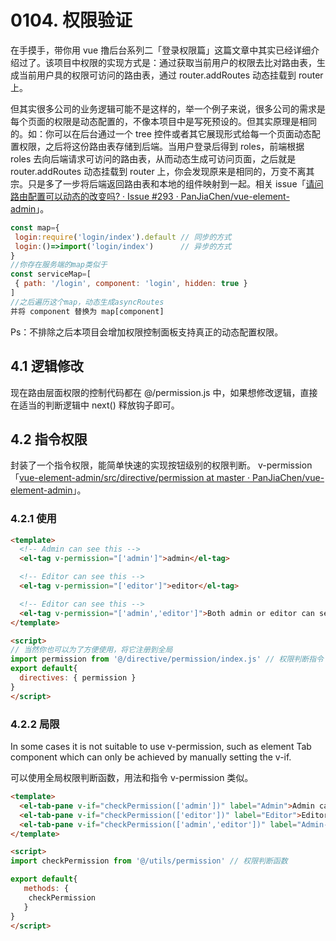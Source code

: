# 0104. 权限验证

在手摸手，带你用 vue 撸后台系列二「登录权限篇」这篇文章中其实已经详细介绍过了。该项目中权限的实现方式是：通过获取当前用户的权限去比对路由表，生成当前用户具的权限可访问的路由表，通过 router.addRoutes 动态挂载到 router 上。

但其实很多公司的业务逻辑可能不是这样的，举一个例子来说，很多公司的需求是每个页面的权限是动态配置的，不像本项目中是写死预设的。但其实原理是相同的。如：你可以在后台通过一个 tree 控件或者其它展现形式给每一个页面动态配置权限，之后将这份路由表存储到后端。当用户登录后得到 roles，前端根据 roles 去向后端请求可访问的路由表，从而动态生成可访问页面，之后就是 router.addRoutes 动态挂载到 router 上，你会发现原来是相同的，万变不离其宗。只是多了一步将后端返回路由表和本地的组件映射到一起。相关 issue「[请问路由配置可以动态的改变吗? · Issue #293 · PanJiaChen/vue-element-admin](https://github.com/PanJiaChen/vue-element-admin/issues/293)」。

```js
const map={
 login:require('login/index').default // 同步的方式
 login:()=>import('login/index')      // 异步的方式
}
//你存在服务端的map类似于
const serviceMap=[
 { path: '/login', component: 'login', hidden: true }
]
//之后遍历这个map，动态生成asyncRoutes
并将 component 替换为 map[component]
```

Ps：不排除之后本项目会增加权限控制面板支持真正的动态配置权限。

## 4.1 逻辑修改

现在路由层面权限的控制代码都在 @/permission.js 中，如果想修改逻辑，直接在适当的判断逻辑中 next() 释放钩子即可。

## 4.2 指令权限

封装了一个指令权限，能简单快速的实现按钮级别的权限判断。 v-permission「[vue-element-admin/src/directive/permission at master · PanJiaChen/vue-element-admin](https://github.com/PanJiaChen/vue-element-admin/tree/master/src/directive/permission)」。

### 4.2.1 使用

```html
<template>
  <!-- Admin can see this -->
  <el-tag v-permission="['admin']">admin</el-tag>

  <!-- Editor can see this -->
  <el-tag v-permission="['editor']">editor</el-tag>

  <!-- Editor can see this -->
  <el-tag v-permission="['admin','editor']">Both admin or editor can see this</el-tag>
</template>

<script>
// 当然你也可以为了方便使用，将它注册到全局
import permission from '@/directive/permission/index.js' // 权限判断指令
export default{
  directives: { permission }
}
</script>
```

### 4.2.2 局限

In some cases it is not suitable to use v-permission, such as element Tab component which can only be achieved by manually setting the v-if.

可以使用全局权限判断函数，用法和指令 v-permission 类似。

```html
<template>
  <el-tab-pane v-if="checkPermission(['admin'])" label="Admin">Admin can see this</el-tab-pane>
  <el-tab-pane v-if="checkPermission(['editor'])" label="Editor">Editor can see this</el-tab-pane>
  <el-tab-pane v-if="checkPermission(['admin','editor'])" label="Admin-OR-Editor">Both admin or editor can see this</el-tab-pane>
</template>

<script>
import checkPermission from '@/utils/permission' // 权限判断函数

export default{
   methods: {
    checkPermission
   }
}
</script>
```